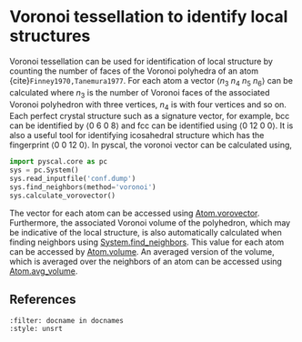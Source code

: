 # Voronoi tessellation to identify local structures

Voronoi tessellation can be used for identification of local structure
by counting the number of faces of the Voronoi polyhedra of an
atom {cite}`Finney1970,Tanemura1977`. For each atom a vector $\langle n_3~n_4~n_5~n_6 \rangle$
can be calculated where $n_3$ is the number of Voronoi faces of the
associated Voronoi polyhedron with three vertices, $n_4$ is with four
vertices and so on. Each perfect crystal structure such as a signature
vector, for example, bcc can be identified by $\langle 0~6~0~8 \rangle$
and fcc can be identified using $\langle 0~12~0~0 \rangle$. It is also a
useful tool for identifying icosahedral structure which has the
fingerprint $\langle 0~0~12~0 \rangle$. In pyscal, the voronoi vector
can be calculated using,

``` python
import pyscal.core as pc
sys = pc.System()
sys.read_inputfile('conf.dump')
sys.find_neighbors(method='voronoi')
sys.calculate_vorovector()
```

The vector for each atom can be accessed using
[Atom.vorovector](https://docs.pyscal.org/en/latest/pyscal.html#pyscal.catom.Atom.vorovector).
Furthermore, the associated Voronoi volume of the polyhedron, which may
be indicative of the local structure, is also automatically calculated
when finding neighbors using
[System.find_neighbors](https://docs.pyscal.org/en/latest/pyscal.html#pyscal.core.System.find_neighbors).
This value for each atom can be accessed by
[Atom.volume](https://docs.pyscal.org/en/latest/pyscal.html#pyscal.catom.Atom.volume). An averaged
version of the volume, which is averaged over the neighbors of an atom
can be accessed using [Atom.avg_volume](https://docs.pyscal.org/en/latest/pyscal.html#pyscal.catom.Atom.avg_volume).


## References

```{bibliography} ../references.bib
:filter: docname in docnames
:style: unsrt
```